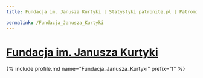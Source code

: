 ```yaml
---
title: Fundacja im. Janusza Kurtyki | Statystyki patronite.pl | Patromierz

permalink: /Fundacja_Janusza_Kurtyki
---
```


# [Fundacja im. Janusza Kurtyki](https://patronite.pl/Fundacja_Janusza_Kurtyki)

{% include profile.md name="Fundacja_Janusza_Kurtyki" prefix="f" %}

